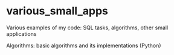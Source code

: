# various_small_apps
Various examples of my code: SQL tasks, algorithms, other small applications

Algorithms: basic algorithms and its implementations (Python)

